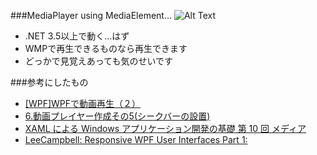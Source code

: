 ###MediaPlayer using MediaElement...
![Alt Text](https://dl.dropboxusercontent.com/u/37896431/GitHub/WpfMediaPlayer/wpfmediaplayer.png)
* .NET 3.5以上で動く…はず  
* WMPで再生できるものなら再生できます
* どっかで見覚えあっても気のせいです

###参考にしたもの
* [[WPF]WPFで動画再生（２）](http://blogs.wankuma.com/pizyumi/archive/2008/09/22/157314.aspx)  
* [6.動画プレイヤー作成その5(シークバーの設置)](http://coelacanth.heteml.jp/site/silverlight/article_6)
* [XAML による Windows アプリケーション開発の基礎 第 10 回 メディア](http://msdn.microsoft.com/ja-jp/vstudio/gg470067)
* [LeeCampbell: Responsive WPF User Interfaces Part 1:](http://leecampbell.blogspot.jp/2009/01/responsive-wpf-user-interfaces-part-1.html)
